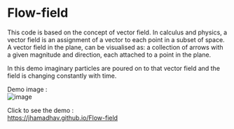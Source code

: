 # Flow-field 

This code is based on the concept of vector field.
In calculus and physics, a vector field is an assignment of a vector to each point in a subset of space. A vector field in the plane, can be visualised as: a collection of arrows with a given magnitude and direction, each attached to a point in the plane.

In this demo imaginary particles are poured on to that vector field and the field is changing constantly with time.

Demo image : <br>
![image](https://jhamadhav.github.io/Flow-field/flowfield.png)

Click to see the demo : <br>
https://jhamadhav.github.io/Flow-field
